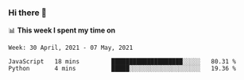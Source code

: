 ### Hi there 👋

📊 __This week I spent my time on__
<!--START_SECTION:waka-->
```text
Week: 30 April, 2021 - 07 May, 2021

JavaScript   18 mins         ████████████████████░░░░░   80.31 % 
Python       4 mins          █████░░░░░░░░░░░░░░░░░░░░   19.36 % 
```
<!--END_SECTION:waka-->
<!--
**SREEHARI-M-S/SREEHARI-M-S** is a ✨ _special_ ✨ repository because its `README.md` (this file) appears on your GitHub profile.

Here are some ideas to get you started:

- 🔭 I’m currently working on ...
- 🌱 I’m currently learning ...
- 👯 I’m looking to collaborate on ...
- 🤔 I’m looking for help with ...
- 💬 Ask me about ...
- 📫 How to reach me: ...
- 😄 Pronouns: ...
- ⚡ Fun fact: ...
-->
